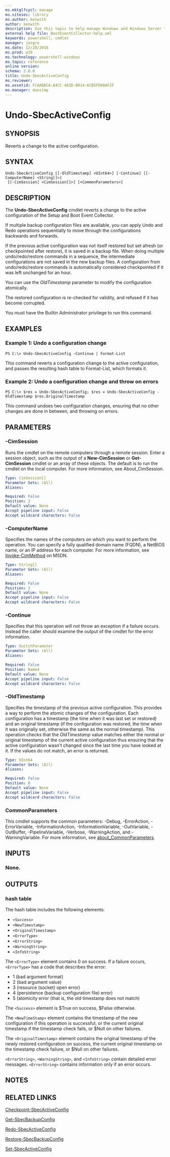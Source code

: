 ```yaml
---
ms.mktglfcycl: manage
ms.sitesec: library
ms.author: kenwith
author: kenwith
description: Use this topic to help manage Windows and Windows Server technologies with Windows PowerShell.
external help file: BootEventCollector-help.xml
keywords: powershell, cmdlet
manager: jasgro
ms.date: 12/20/2016
ms.prod: w10
ms.technology: powershell-windows
ms.topic: reference
online version: 
schema: 2.0.0
title: Undo-SbecActiveConfig
ms.reviewer:
ms.assetid: FCAA8BCA-A4CC-481D-8014-6CB5FD88AF2F
ms.manager: dansimp
---
```


# Undo-SbecActiveConfig

## SYNOPSIS
Reverts a change to the active configuration.

## SYNTAX

```
Undo-SbecActiveConfig [[-OldTimestamp] <UInt64>] [-Continue] [[-ComputerName] <String[]>]
 [[-CimSession] <CimSession[]>] [<CommonParameters>]
```

## DESCRIPTION
The **Undo-SbecActiveConfig** cmdlet reverts a change to the active configuration of the Setup and Boot Event Collector.

If multiple backup configuration files are available, you can apply Undo and Redo operations sequentially to move through the configurations backwards and forwards.

If the previous active configuration was not itself restored but set afresh (or checkpointed after restore), it is saved in a backup file.
When doing multiple undo/redo/restore commands in a sequence, the intermediate configurations are not saved in the new backup files.
A configuration from undo/redo/restore commands is automatically considered checkpointed if it was left unchanged for an hour.

You can use the *OldTimestamp* parameter to modify the configuration atomically.

The restored configuration is re-checked for validity, and refused if it has become corrupted.

You must have the Builtin Administrator privilege to run this command.

## EXAMPLES

### Example 1: Undo a configuration change
```
PS C:\> Undo-SbecActiveConfig -Continue | Format-List
```

This command reverts a configuration change to the active configuration, and passes the resulting hash table to Format-List, which formats it.

### Example 2: Undo a configuration change and throw on errors
```
PS C:\> $res = Undo-SbecActiveConfig; $res = Undo-SbecActiveConfig -OldTimestamp $res.OriginalTimestamp
```

This command undoes two configuration changes, ensuring that no other changes are done in between, and throwing on errors.

## PARAMETERS

### -CimSession
Runs the cmdlet on the remote computers through a remote session.
Enter a session object, such as the output of a **New-CimSession** or **Get-CimSession** cmdlet or an array of these objects.
The default is to run the cmdlet on the local computer.
For more information, see About_CimSession.

```yaml
Type: CimSession[]
Parameter Sets: (All)
Aliases: 

Required: False
Position: 2
Default value: None
Accept pipeline input: False
Accept wildcard characters: False
```

### -ComputerName
Specifies the names of the computers on which you want to perform the operation.
You can specify a fully qualified domain name (FQDN), a NetBIOS name, or an IP address for each computer.
For more information, see [Invoke-CimMethod](http://go.microsoft.com/fwlink/?LinkId=808801) on MSDN.

```yaml
Type: String[]
Parameter Sets: (All)
Aliases: 

Required: False
Position: 1
Default value: None
Accept pipeline input: False
Accept wildcard characters: False
```

### -Continue
Specifies that this operation will not throw an exception if a failure occurs.
Instead the caller should examine the output of the cmdlet for the error information.

```yaml
Type: SwitchParameter
Parameter Sets: (All)
Aliases: 

Required: False
Position: Named
Default value: None
Accept pipeline input: False
Accept wildcard characters: False
```

### -OldTimestamp
Specifies the timestamp of the previous active configuration.
This provides a way to perform the atomic changes of the configuration.
Each configuration has a timestamp (the time when it was last set or restored) and an original timestamp (if the configuration was restored, the time when it was originally set, otherwise the same as the normal timestamp).
This operation checks that the *OldTimestamp* value matches either the normal or original timestamp of the current active configuration thus ensuring that the active configuration wasn't changed since the last time you have looked at it.
If the values do not match, an error is returned.

```yaml
Type: UInt64
Parameter Sets: (All)
Aliases: 

Required: False
Position: 0
Default value: None
Accept pipeline input: False
Accept wildcard characters: False
```

### CommonParameters
This cmdlet supports the common parameters: -Debug, -ErrorAction, -ErrorVariable, -InformationAction, -InformationVariable, -OutVariable, -OutBuffer, -PipelineVariable, -Verbose, -WarningAction, and -WarningVariable. For more information, see [about_CommonParameters](http://go.microsoft.com/fwlink/?LinkID=113216).

## INPUTS

### None.

## OUTPUTS

### hash table
The hash table includes the following elements: 

- `<Success>`
- `<NewTimestamp>`
- `<OriginalTimestamp>`
- `<ErrorType>`
- `<ErrorString>`
- `<WarningString>`
- `<InfoString>`

The `<ErrorType>` element contains 0 on success.
If a failure occurs, `<ErrorType>` has a code that describes the error: 

- 1 (bad argument format) 
- 2 (bad argument value) 
- 3 (resource (socket) open error)
- 4 (persistence (backup configuration file) error) 
- 5 (atomicity error (that is, the old timestamp does not match)

The `<Success>` element is $True on success, $False otherwise.

The `<NewTimeStamp>` element contains the timestamp of the new configuration if this operation is successful, or the current original timestamp if the timestamp check fails, or $Null on other failures.

The `<OriginalTimestamp>` element contains the original timestamp of the newly restored configuration on success, the current original timestamp on the timestamp check failure, or $Null on other failures.

`<ErrorString>`, `<WarningString>`, and `<InfoString>` contain detailed error messages.
`<ErrorString>` contains information only if an error occurs.

## NOTES

## RELATED LINKS

[Checkpoint-SbecActiveConfig](./Checkpoint-SbecActiveConfig.md)

[Get-SbecBackupConfig](./Get-SbecBackupConfig.md)

[Redo-SbecActiveConfig](./Redo-SbecActiveConfig.md)

[Restore-SbecBackupConfig](./Restore-SbecBackupConfig.md)

[Set-SbecActiveConfig](./Set-SbecActiveConfig.md)

